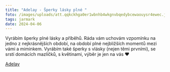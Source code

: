 ```yaml
---
title: "Adelay - Šperky lásky plné "
foto: /images/uploads/att.qqkckhga0er1wbnhb4wkgnvbqedybcewaouysr4ewec.jpg
tags: jarmark
date: 2024-04-06
---
```

Vyrábím šperky plné lásky a příběhů. Ráda vám uchovám vzpomínku na jedno z nejkrásnějších období, na období plné nejbližších momentů mezi vámi a miminkem. Vyrábím také šperky s vlásky (nejen těmi prvními), se srstí domácích mazlíčků, s květinami, výběr je jen na vás ❤

[Adelay](https://www.facebook.com/profile.php?id=100083234743716)
